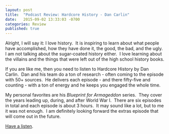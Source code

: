 ```yaml
---
layout: post
title:  "Podcast Review: Hardcore History - Dan Carlin"
date:   2015-09-02 13:33:03 -0700
categories: Review
published: true
---
```

Alright, I will say it: I love history.  It is inspiring to learn about what people have accomplished, how they have done it, the good, the bad, and the ugly.  I am not talking about the sugar-coated history either.  I love learning about the villains and the things that were left out of the high school history books.

If you are like me, then you need to listen to Hardcore History by Dan Carlin.  Dan and his team do a ton of research - often coming to the episode with 50+ sources.  He delivers each episode - and there fifty-five and counting - with a ton of energy and he keeps you engaged the whole time.

My personal favorites are his _Blueprint for Armageddon_ series.  They cover the years leading up, during, and after World War I.  There are six episodes in total and each episode is about 3 hours.  It may sound like a lot, but to me it was not enough.  I am definitely looking forward the extras episode that will come out in the future.

[Have a listen](http://www.dancarlin.com/hardcore-history-series/).
